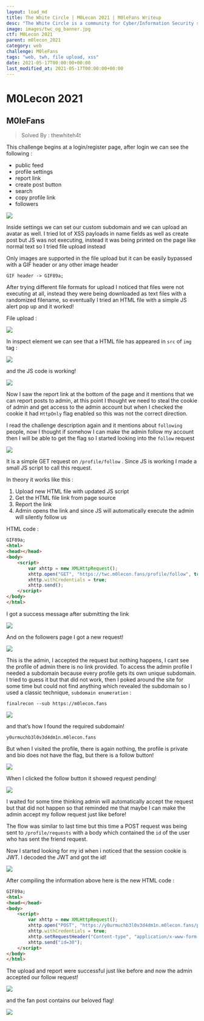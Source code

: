 ```yaml
---
layout: load_md
title: The White Circle | M0Lecon 2021 | M0leFans Writeup
desc: "The White Circle is a community for Cyber/Information Security students, enthusiasts and professionals. You can discuss anything related to Security, share your knowledge with others, get help when you need it and proceed further in your journey with amazing people from all over the world."
image: images/twc_og_banner.jpg
ctf: M0Lecon 2021
parent: m0lecon_2021
category: web
challenge: M0leFans
tags: "web, twh, file upload, xss"
date: 2021-05-17T00:00:00+00:00
last_modified_at: 2021-05-17T00:00:00+00:00
---
```


<h1 class="heading card-title white-text">M0Lecon 2021</h1>

## M0leFans
> Solved By : thewhiteh4t

This challenge begins at a login/register page, after login we can see the following :

- public feed
- profile settings
- report link
- create post button
- search
- copy profile link
- followers

![](https://i.imgur.com/Dta95kx.png)

Inside settings we can set our custom subdomain and we can upload an avatar as well. I tried lot of XSS payloads in name fields as well as create post but JS was not executing, instead it was being printed on the page like normal text so I tried file upload instead

Only images are supported in the file upload but it can be easily bypassed with a GIF header or any other image header

```
GIF header -> GIF89a;
```

After trying different file formats for upload I noticed that files were not executing at all, instead they were being downloaded as text files with a randomized filename, so eventually I tried an HTML file with a simple JS alert pop up and it worked!

File upload : 

![](https://i.imgur.com/w1mVfzK.png)

In inspect element we can see that a HTML file has appeared in `src` of `img` tag :

![](https://i.imgur.com/NdzDLgV.png)

and the JS code is working!

![](https://i.imgur.com/obQ9nEi.png)

Now I saw the report link at the bottom of the page and it mentions that we can report posts to admin, at this point I thought we need to steal the cookie of admin and get access to the admin account but when I checked the cookie it had `HttpOnly`  flag enabled so this was not the correct direction.

I read the challenge description again and it mentions about `following` people, now I thought if somehow I can make the admin follow my account then I will be able to get the flag so I started looking into the `follow` request

![](https://i.imgur.com/K2BgOiQ.png)

It is a simple GET request on `/profile/follow` . Since JS is working I made a small JS script to call this request.

In theory it works like this :

1. Upload new HTML file with updated JS script
2. Get the HTML file link from page source
3. Report the link
4. Admin opens the link and since JS will automatically execute the admin will silently follow us

HTML code :

```html
GIF89a;
<html>
<head></head>
<body>
    <script>
        var xhttp = new XMLHttpRequest();
        xhttp.open("GET", "https://twc.m0lecon.fans/profile/follow", true);
        xhttp.withCredentials = true;
        xhttp.send();
    </script>
</body>
</html>
```

I got a success message after submitting the link

![](https://i.imgur.com/O3y4LjU.png)

And on the followers page I got a new request!

![](https://i.imgur.com/OFsnhsW.png)

This is the admin, I accepted the request but nothing happens, I cant see the profile of admin there is no link provided. To access the admin profile I needed a subdomain because every profile gets its own unique subdomain. I tried to guess it but that did not work, then I poked around the site for some time but could not find anything which revealed the subdomain so I used a classic technique, `subdomain enumeration` :

```
finalrecon --sub https://m0lecon.fans
```

![](https://i.imgur.com/sjgHZUy.png)

and that’s how I found the required subdomain!

```
y0urmuchb3l0v3d4dm1n.m0lecon.fans
```

But when I visited the profile, there is again nothing, the profile is private and bio does not have the flag, but there is a follow button!

![](https://i.imgur.com/OxbCBUZ.png)

When I clicked the follow button it showed request pending!

![](https://i.imgur.com/nxBijew.png)

I waited for some time thinking admin will automatically accept the request but that did not happen so that reminded me that maybe I can make the admin accept my follow request just like before!

The flow was similar to last time but this time a POST request was being sent to `/profile/requests` with a body which contained the `id` of the user who has sent the friend request.

Now I started looking for my id when i noticed that the session cookie is JWT. I decoded the JWT and got the id!

![](https://i.imgur.com/0hP8whT.png)

After compiling the information above here is the new HTML code :

```html
GIF89a;
<html>
<head></head>
<body>
    <script>
        var xhttp = new XMLHttpRequest();
        xhttp.open("POST", "https://y0urmuchb3l0v3d4dm1n.m0lecon.fans/profile/request", true);
        xhttp.withCredentials = true;
        xhttp.setRequestHeader("Content-type", "application/x-www-form-urlencoded");
        xhttp.send("id=30");
    </script>
</body>
</html>
```

The upload and report were successful just like before and now the admin accepted our follow request!

![](https://i.imgur.com/fVwgb9v.png)

and the fan post contains our beloved flag!

![](https://i.imgur.com/GTPqIKb.png)